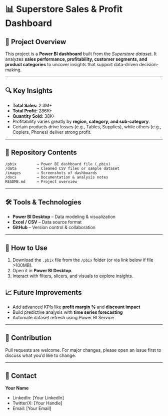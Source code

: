 
# 📊 Superstore Sales & Profit Dashboard

## 📌 Project Overview

This project is a **Power BI dashboard** built from the *Superstore dataset*.
It analyzes **sales performance, profitability, customer segments, and product categories** to uncover insights that support data-driven decision-making.

---

## 🔍 Key Insights

* **Total Sales:** 2.3M+
* **Total Profit:** 286K+
* **Quantity Sold:** 38K+
* Profitability varies greatly by **region, category, and sub-category**.
* Certain products drive losses (e.g., Tables, Supplies), while others (e.g., Copiers, Phones) deliver strong profit.

---

## 📂 Repository Contents

```
/pbix         → Power BI dashboard file (.pbix)
/data         → Cleaned CSV files or sample dataset
/images       → Screenshots of dashboards
/docs         → Documentation & analysis notes
README.md     → Project overview
```

---

## 🛠️ Tools & Technologies

* **Power BI Desktop** – Data modeling & visualization
* **Excel / CSV** – Data source format
* **GitHub** – Version control & collaboration

---

## 🚀 How to Use

1. Download the `.pbix` file from the `/pbix` folder (or via link below if file >100MB).
2. Open it in **Power BI Desktop**.
3. Interact with filters, slicers, and visuals to explore insights.

## 📈 Future Improvements

* Add advanced KPIs like **profit margin %** and **discount impact**
* Build predictive analysis with **time series forecasting**
* Automate dataset refresh using Power BI Service

---

## 🤝 Contribution

Pull requests are welcome. For major changes, please open an issue first to discuss what you’d like to change.

---

## 📧 Contact

**Your Name**

* LinkedIn: \[Your LinkedIn]
* Twitter/X: \[Your Handle]
* Email: \[Your Email]
